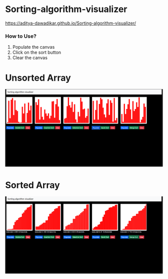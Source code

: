 # Sorting-algorithm-visualizer

https://aditya-dawadikar.github.io/Sorting-algorithm-visualizer/

### How to Use?
1. Populate the canvas
2. Click on the sort button
3. Clear the canvas

# Unsorted Array
![screenshot](https://github.com/Aditya-Dawadikar/Sorting-algorithm-visualizer/blob/master/views/unsorted.png)

# Sorted Array
![screenshot](https://github.com/Aditya-Dawadikar/Sorting-algorithm-visualizer/blob/master/views/sorted.png)
